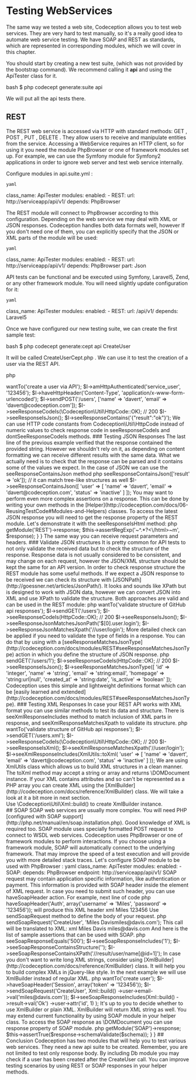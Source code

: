 # Testing WebServices

The same way we tested a web site, Codeception allows you to test web services. They are very hard to test manually, so it's a really good idea to automate web service testing. We have SOAP and REST as standards, which are represented in corresponding modules, which we will cover in this chapter.

You should start by creating a new test suite, (which was not provided by the  bootstrap  command). We recommend calling it **api** and using the  ApiTester  class for it.

   bash
$ php codecept generate:suite api
   

We will put all the api tests there.

## REST

The REST web service is accessed via HTTP with standard methods:  GET ,  POST ,  PUT ,  DELETE . They allow users to receive and manipulate entities from the service. Accessing a WebService requires an HTTP client, so for using it you need the module  PhpBrowser  or one of framework modules set up. For example, we can use the  Symfony  module for Symfony2 applications in order to ignore web server and test web service internally.

Configure modules in  api.suite.yml :

    yaml
class_name: ApiTester
modules:
    enabled:
        - REST:
            url: http://serviceapp/api/v1/
            depends: PhpBrowser
   

The REST module will connect to  PhpBrowser  according to this configuration. Depending on the web service we may deal with XML or JSON responses. Codeception handles both data formats well, however If you don't need one of them, you can explicitly specify that the JSON or XML parts of the module will be used:

    yaml
class_name: ApiTester
modules:
    enabled:
        - REST:
            url: http://serviceapp/api/v1/
            depends: PhpBrowser
            part: Json
   

API tests can be functional and be executed using Symfony, Laravel5, Zend, or any other framework module. You will need slightly update configuration for it:


    yaml
class_name: ApiTester
modules:
    enabled:
        - REST:
            url: /api/v1/
            depends: Laravel5
   

Once we have configured our new testing suite, we can create the first sample test:

   bash
$ php codecept generate:cept api CreateUser
   

It will be called  CreateUserCept.php . We can use it to test the creation of a user via the REST API.

   php
<?php
$I = new ApiTester($scenario);
$I->wantTo('create a user via API');
$I->amHttpAuthenticated('service_user', '123456');
$I->haveHttpHeader('Content-Type', 'application/x-www-form-urlencoded');
$I->sendPOST('/users', ['name' => 'davert', 'email' => 'davert@codeception.com']);
$I->seeResponseCodeIs(\Codeception\Util\HttpCode::OK); // 200
$I->seeResponseIsJson();
$I->seeResponseContains('{"result":"ok"}');

   

We can use HTTP code constants from  Codeception\Util\HttpCode  instead of numeric values to check response code in  seeResponseCodeIs  and  dontSeeResponseCodeIs  methods. 

### Testing JSON Responses

The last line of the previous example verified that the response contained the provided string. However we shouldn't rely on it, as depending on content formatting we can receive different results with the same data. What we actually need is to check that the response can be parsed and it contains some of the values we expect. In the case of JSON we can use the  seeResponseContainsJson  method

    php
<?php
// matches {"result":"ok"}'
$I->seeResponseContainsJson(['result' => 'ok']);
// it can match tree-like structures as well
$I->seeResponseContainsJson([
  'user' => [
      'name' => 'davert',
      'email' => 'davert@codeception.com',
      'status' => 'inactive'
  ]
]);

   

You may want to perform even more complex assertions on a response. This can be done by writing your own methods in the [Helper](http://codeception.com/docs/06-ReusingTestCode#Modules-and-Helpers) classes. To access the latest JSON response you will need to get the  response  property of the  REST  module. Let's demonstrate it with the  seeResponseIsHtml  method:

   php
<?php
namespace Helper;

class Api extends \Codeception\Module
{
  public function seeResponseIsHtml()
  {
    $response = $this->getModule('REST')->response;
    $this->assertRegExp('~^<!DOCTYPE HTML(.*?)<html>.*?<\/html>~m', $response);
  }
}

   

The same way you can receive request parameters and headers.

### Validate JSON structures

It is pretty common for API tests to not only validate the received data but to check the structure of the response. Response data is not usually considered to be consistent, and may change on each request, however the JSON/XML structure should be kept the same for an API version. In order to check response structure the REST module has some useful methods. 

If we expect a JSON response to be received we can check its structure with [JSONPath](http://goessner.net/articles/JsonPath/). It looks and sounds like XPath but is designed to work with JSON data, however we can convert JSON into XML and use XPath to validate the structure. Both approaches are valid and can be used in the REST module:

   php
<?php
$I = new ApiTester($scenario);
$I->wantTo('validate structure of GitHub api responses');
$I->sendGET('/users');
$I->seeResponseCodeIs(HttpCode::OK); // 200
$I->seeResponseIsJson();
$I->seeResponseJsonMatchesJsonPath('$[0].user.login');
$I->seeResponseJsonMatchesXpath('//user/login');

   

More detailed check can be applied if you need to validate the type of fields in a response.
You can do that by using with a [seeResponseMatchesJsonType](http://codeception.com/docs/modules/REST#seeResponseMatchesJsonType) action in which you define the structure of JSON response.

   php
<?php
$I->sendGET('/users/1');
$I->seeResponseCodeIs(HttpCode::OK); // 200
$I->seeResponseIsJson();
$I->seeResponseMatchesJsonType([
    'id' => 'integer',
    'name' => 'string',
    'email' => 'string:email',
    'homepage' => 'string:url|null',
    'created_at' => 'string:date',
    'is_active' => 'boolean'
]);

   

Codeception uses this simple and lightweight definitions format which can be [easily learned and extended](http://codeception.com/docs/modules/REST#seeResponseMatchesJsonType).

### Testing XML Responses

In case your REST API works with XML format you can use similar methods to test its data and structure. 
There is  seeXmlResponseIncludes  method to match inclusion of XML parts in response, and  seeXmlResponseMatchesXpath  to validate its structure.

   php
<?php
use Codeception\Util\Xml as XmlUtils;

$I = new ApiTester($scenario);
$I->wantTo('validate structure of GitHub api responses');
$I->sendGET('/users.xml');
$I->seeResponseCodeIs(\Codeception\Util\HttpCode::OK); // 200
$I->seeResponseIsXml();
$I->seeXmlResponseMatchesXpath('//user/login');
$I->seeXmlResponseIncludes(XmlUtils::toXml(
    'user' => [
      'name' => 'davert',
      'email' => 'davert@codeception.com',
      'status' => 'inactive'
  ]
));

   

We are using XmlUtils class which allows us to build XML structures in a clean manner. The  toXml  method may accept a string or array and returns \DOMDocument instance. If your XML contains attributes and so can't be represented as a PHP array you can create XML using the [XmlBuilder](http://codeception.com/docs/reference/XmlBuilder) class. We will take a look at it a bit more in next section.

<div class="alert alert-info">
Use  \Codeception\Util\Xml::build()  to create XmlBuilder instance.
</div>


## SOAP

SOAP web services are usually more complex. You will need PHP [configured with SOAP support](http://php.net/manual/en/soap.installation.php). Good knowledge of XML is required too.  SOAP  module uses specially formatted POST request to connect to WSDL web services. Codeception uses  PhpBrowser  or one of framework modules to perform interactions. If you choose using a framework module, SOAP will automatically connect to the underlying framework. That may improve the speed of a test execution and will provide you with more detailed stack traces.

Let's configure  SOAP  module to be used with  PhpBrowser :

    yaml
class_name: ApiTester
modules:
    enabled:
    - SOAP:
      depends: PhpBrowser
      endpoint: http://serviceapp/api/v1/
   

SOAP request may contain application specific information, like authentication or payment. This information is provided with SOAP header inside the  <soap:Header>  element of XML request. In case you need to submit such header, you can use  haveSoapHeader  action. For example, next line of code

   php
<?php
$I->haveSoapHeader('Auth', array('username' => 'Miles', 'password' => '123456'));

   
will produce this XML header

   xml
<soap:Header>
<Auth>
  <username>Miles</username>
  <password>123456</password>
</Auth>
</soap:Header>
   

Use  sendSoapRequest  method to define the body of your request.

   php
<?php
$I->sendSoapRequest('CreateUser', '<name>Miles Davis</name><email>miles@davis.com</email>');

   

This call will be translated to XML:

   xml
<soap:Body>
<ns:CreateUser>
  <name>Miles Davis</name>
  <email>miles@davis.com</email>
</ns:CreateUser>
</soap:Body>
   

And here is the list of sample assertions that can be used with SOAP.

   php
<?php
$I->seeSoapResponseEquals('<?xml version="1.0"<error>500</error>');
$I->seeSoapResponseIncludes('<result>1</result>');
$I->seeSoapResponseContainsStructure('<user><name></name><email></email>');
$I->seeSoapResponseContainsXPath('//result/user/name[@id=1]');

   

In case you don't want to write long XML strings, consider using [XmlBuilder](http://codeception.com/docs/reference/XmlBuilder) class. It will help you to build complex XMLs in jQuery-like style.
In the next example we will use  XmlBuilder  instead of regular XML.

   php
<?php
use \Codeception\Util\Xml;

$I = new ApiTester($scenario);
$I->wantTo('create user');
$I->haveSoapHeader('Session', array('token' => '123456'));
$I->sendSoapRequest('CreateUser', Xml::build()
  ->user->email->val('miles@davis.com'));
$I->seeSoapResponseIncludes(Xml::build()
  ->result->val('Ok')
    ->user->attr('id', 1)
);

   

It's up to you to decide whether to use  XmlBuilder  or plain XML.  XmlBuilder  will return XML string as well.

You may extend current functionality by using  SOAP  module in your helper class. To access the SOAP response as  \DOMDocument  you can use  response  property of  SOAP  module.

   php
<?php
namespace Helper;
class Api extends \Codeception\Module {

  public function seeResponseIsValidOnSchema($schema)
  {
    $response = $this->getModule('SOAP')->response;
    $this->assertTrue($response->schemaValidate($schema));
  }
}

   

## Conclusion

Codeception has two modules that will help you to test various web services. They need a new  api  suite to be created. Remember, you are not limited to test only response body. By including  Db  module you may check if a user has been created after the  CreateUser  call. You can improve testing scenarios by using REST or SOAP responses in your helper methods.
